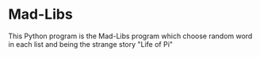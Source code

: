 # Mad-Libs

This Python program is the Mad-Libs program which choose random word in each list and being the strange story "Life of Pi"